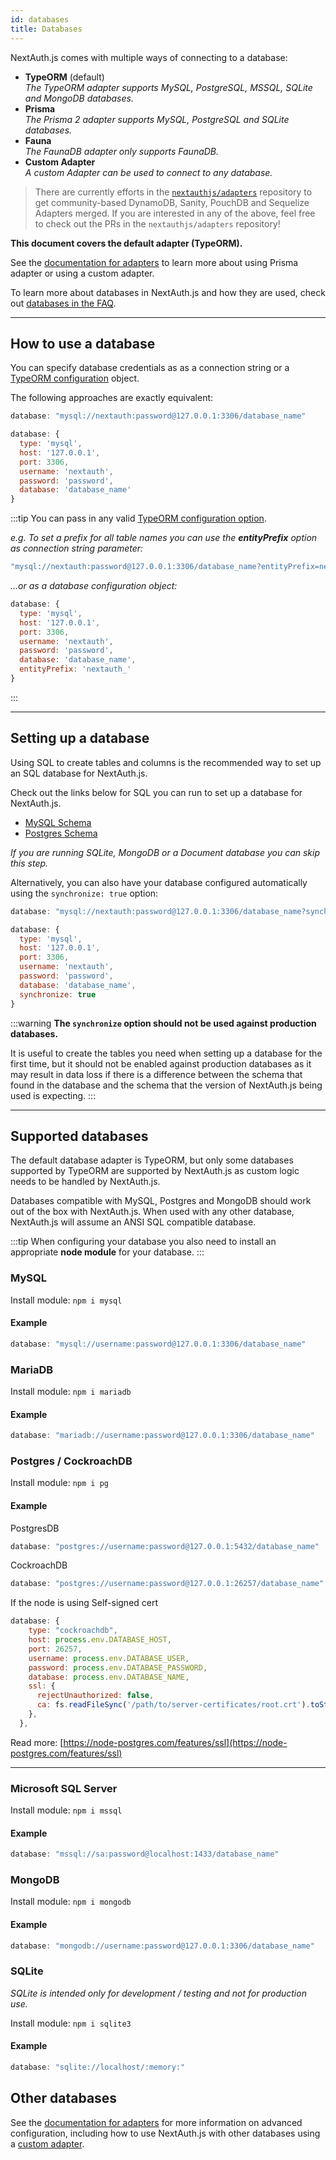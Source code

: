 ```yaml
---
id: databases
title: Databases
---
```


NextAuth.js comes with multiple ways of connecting to a database:

- **TypeORM** (default)<br/>
  _The TypeORM adapter supports MySQL, PostgreSQL, MSSQL, SQLite and MongoDB databases._
- **Prisma**<br/>
  _The Prisma 2 adapter supports MySQL, PostgreSQL and SQLite databases._
- **Fauna**<br/>
  _The FaunaDB adapter only supports FaunaDB._
- **Custom Adapter**<br/>
  _A custom Adapter can be used to connect to any database._

> There are currently efforts in the [`nextauthjs/adapters`](https://github.com/nextauthjs/adapters) repository to get community-based DynamoDB, Sanity, PouchDB and Sequelize Adapters merged. If you are interested in any of the above, feel free to check out the PRs in the `nextauthjs/adapters` repository!

**This document covers the default adapter (TypeORM).**

See the [documentation for adapters](https://authjs.dev/reference/adapters) to learn more about using Prisma adapter or using a custom adapter.

To learn more about databases in NextAuth.js and how they are used, check out [databases in the FAQ](/faq#databases).

---

## How to use a database

You can specify database credentials as as a connection string or a [TypeORM configuration](https://github.com/typeorm/typeorm/blob/master/docs/using-ormconfig.md) object.

The following approaches are exactly equivalent:

```js
database: "mysql://nextauth:password@127.0.0.1:3306/database_name"
```

```js
database: {
  type: 'mysql',
  host: '127.0.0.1',
  port: 3306,
  username: 'nextauth',
  password: 'password',
  database: 'database_name'
}
```

:::tip
You can pass in any valid [TypeORM configuration option](https://github.com/typeorm/typeorm/blob/master/docs/using-ormconfig.md).

_e.g. To set a prefix for all table names you can use the **entityPrefix** option as connection string parameter:_

```js
"mysql://nextauth:password@127.0.0.1:3306/database_name?entityPrefix=nextauth_"
```

_…or as a database configuration object:_

```js
database: {
  type: 'mysql',
  host: '127.0.0.1',
  port: 3306,
  username: 'nextauth',
  password: 'password',
  database: 'database_name',
  entityPrefix: 'nextauth_'
}
```

:::

---

## Setting up a database

Using SQL to create tables and columns is the recommended way to set up an SQL database for NextAuth.js.

Check out the links below for SQL you can run to set up a database for NextAuth.js.

- [MySQL Schema](/v3/adapters/typeorm/mysql)
- [Postgres Schema](/v3/adapters/typeorm/postgres)

_If you are running SQLite, MongoDB or a Document database you can skip this step._

Alternatively, you can also have your database configured automatically using the `synchronize: true` option:

```js
database: "mysql://nextauth:password@127.0.0.1:3306/database_name?synchronize=true"
```

```js
database: {
  type: 'mysql',
  host: '127.0.0.1',
  port: 3306,
  username: 'nextauth',
  password: 'password',
  database: 'database_name',
  synchronize: true
}
```

:::warning
**The `synchronize` option should not be used against production databases.**

It is useful to create the tables you need when setting up a database for the first time, but it should not be enabled against production databases as it may result in data loss if there is a difference between the schema that found in the database and the schema that the version of NextAuth.js being used is expecting.
:::

---

## Supported databases

The default database adapter is TypeORM, but only some databases supported by TypeORM are supported by NextAuth.js as custom logic needs to be handled by NextAuth.js.

Databases compatible with MySQL, Postgres and MongoDB should work out of the box with NextAuth.js. When used with any other database, NextAuth.js will assume an ANSI SQL compatible database.

:::tip
When configuring your database you also need to install an appropriate **node module** for your database.
:::

### MySQL

Install module:
`npm i mysql`

#### Example

```js
database: "mysql://username:password@127.0.0.1:3306/database_name"
```

### MariaDB

Install module:
`npm i mariadb`

#### Example

```js
database: "mariadb://username:password@127.0.0.1:3306/database_name"
```

### Postgres / CockroachDB

Install module:
`npm i pg`

#### Example

PostgresDB

```js
database: "postgres://username:password@127.0.0.1:5432/database_name"
```

CockroachDB

```js
database: "postgres://username:password@127.0.0.1:26257/database_name"
```

If the node is using Self-signed cert

```js
database: {
    type: "cockroachdb",
    host: process.env.DATABASE_HOST,
    port: 26257,
    username: process.env.DATABASE_USER,
    password: process.env.DATABASE_PASSWORD,
    database: process.env.DATABASE_NAME,
    ssl: {
      rejectUnauthorized: false,
      ca: fs.readFileSync('/path/to/server-certificates/root.crt').toString()
    },
  },
```

Read more: [https://node-postgres.com/features/ssl](https://node-postgres.com/features/ssl)

---

### Microsoft SQL Server

Install module:
`npm i mssql`

#### Example

```js
database: "mssql://sa:password@localhost:1433/database_name"
```

### MongoDB

Install module:
`npm i mongodb`

#### Example

```js
database: "mongodb://username:password@127.0.0.1:3306/database_name"
```

### SQLite

_SQLite is intended only for development / testing and not for production use._

Install module:
`npm i sqlite3`

#### Example

```js
database: "sqlite://localhost/:memory:"
```

## Other databases

See the [documentation for adapters](https://authjs.dev/reference/adapters) for more information on advanced configuration, including how to use NextAuth.js with other databases using a [custom adapter](/tutorials/creating-a-database-adapter).
